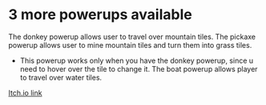 # 3 more powerups available

The donkey powerup allows user to travel over mountain tiles.
The pickaxe powerup allows user to mine mountain tiles and turn them into grass tiles.

* This powerup works only when you have the donkey powerup, since u need to hover over the tile to change it.
The boat powerup allows player to travel over water tiles.

[Itch.io link](https://shoot-for-the-sky.itch.io/tilemap-with-powerups)

